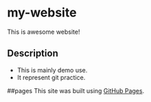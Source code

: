 # my-website
This is awesome website!
## Description
- This is mainly demo use.
- It represent git practice.

##pages
This site was built using [GitHub Pages](https://pages.github.com/).
